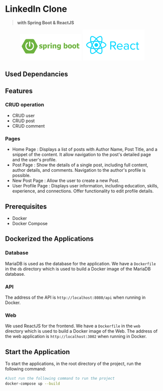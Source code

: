 # LinkedIn Clone
>**with Spring Boot & ReactJS**

<p align="center">
<img src="https://github.com/haroldraj/linkedin_clone/blob/main/assets//logo-spring-boot.png" alt="Spring Boot" width="40%" height="40%"/> 
  <img src="https://github.com/haroldraj/linkedin_clone/blob/main/assets//logo-react-js.png" alt="ReactJS" width="40%" height="40%"/> 
</p>

## Used Dependancies

## Features 

### CRUD operation 
- CRUD user
- CRUD post
- CRUD comment

### Pages 

- Home Page :
Displays a list of posts with Author Name, Post Title, and a snippet of the content. It allow navigation to the post's detailed page and the user's profile.
- Post Page : 
Show the details of a single post, including full content, author details, and comments. Navigation to the author's profile is possible.
- New Post Page : 
Allow the user to create a new Post.
- User Profile Page : 
Displays user information, including education, skills, experience, and connections. Offer functionality to edit profile details.

## Prerequisites

- Docker
- Docker Compose

## Dockerized the Applications

### Database

MariaDB is used as the database for the application. We have a `Dockerfile` in the `db` directory which is used to build a Docker image of the MariaDB database.

### API

The address of the API is `http://localhost:8080/api` when running in Docker.

### Web
We used ReactJS for the frontend. We have a `Dockerfile` in the `web` directory which is used to build a Docker image of the Web. 
The address of the web application is `http://localhost:3002` when running in Docker.

## Start the Application

To start the applications, in the root directory of the project, run the following command:

```bash
#Just run the following command to run the project
docker-compose up --build

```


